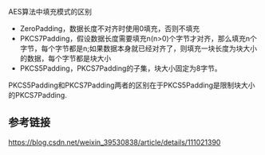 AES算法中填充模式的区别

* ZeroPadding，数据长度不对齐时使用0填充，否则不填充
* PKCS7Padding，假设数据长度需要填充n(n>0)个字节才对齐，那么填充n个字节，每个字节都是n;如果数据本身就已经对齐了，则填充一块长度为块大小的数据，每个字节都是块大小
* PKCS5Padding，PKCS7Padding的子集，块大小固定为8字节。

PKCS5Padding和PKCS7Padding两者的区别在于PKCS5Padding是限制块大小的PKCS7Padding.

参考链接
-------------------------------------
https://blog.csdn.net/weixin_39530838/article/details/111021390
